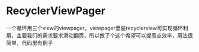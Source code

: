 # RecyclerViewPager

一个循环用三个view的viewpager，viewpager里装recyclerview可实现循环利用，主要我们的需求要求滑动翻页，所以做了个这个希望可以提高点效率，用法很简单，代码里有例子
